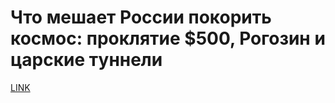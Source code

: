 # Что мешает России покорить космос: проклятие $500, Рогозин и царские туннели



[LINK](https://varlamov.ru/3912524.html)